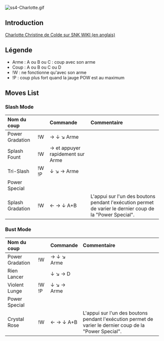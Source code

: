 ![](ss4-Charlotte.gif "ss4-Charlotte.gif")

## Introduction

[Charlotte Christine de Colde sur SNK WIKI (en
anglais)](http://snk.wikia.com/wiki/Charlotte)

## Légende

- Arme : A ou B ou C : coup avec son arme
- Coup : A ou B ou C ou D
- !W : ne fonctionne qu'avec son arme
- !P : coup plus fort quand la jauge POW est au maximum

## Moves List

### Slash Mode

| Nom du coup      |       | Commande                         | Commentaire                                                                                              |
|:-----------------|-------|:---------------------------------|:---------------------------------------------------------------------------------------------------------|
| Power Gradation  | !W    | → ↓ ↘ Arme                       |                                                                                                          |
| Splash Fount     | !W    | → et appuyer rapidement sur Arme |                                                                                                          |
| Tri-Slash        | !W !P | ↓ ↘ → Arme                       |                                                                                                          |
| Power Special    |       |                                  |                                                                                                          |
| Splash Gradation | !W    | ← → ↓ A+B                        | L'appui sur l'un des boutons pendant l'exécution permet de varier le dernier coup de la "Power Special". |

### Bust Mode

| Nom du coup     |       | Commande   | Commentaire                                                                                              |
|:----------------|-------|:-----------|:---------------------------------------------------------------------------------------------------------|
| Power Gradation | !W    | → ↓ ↘ Arme |                                                                                                          |
| Rien Lancer     |       | ↓ ↘ → D    |                                                                                                          |
| Violent Lunge   | !W !P | ↓ ↘ → Arme |                                                                                                          |
| Power Special   |       |            |                                                                                                          |
| Crystal Rose    | !W    | ← → ↓ A+B  | L'appui sur l'un des boutons pendant l'exécution permet de varier le dernier coup de la "Power Special". |
